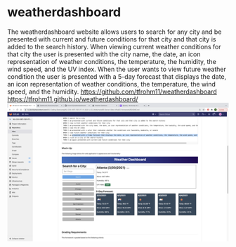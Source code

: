 # weatherdashboard
The weatherdashboard website allows users to search for any city and be presented with current and future conditions for that city and that city is added to the search history. When viewing current weather conditions for that city the user is presented with the city name, the date, an icon representation of weather conditions, the temperature, the humidity, the wind speed, and the UV index. When the user wants to view future weather condition the user is presented with a 5-day forecast that displays the date, an icon representation of weather conditions, the temperature, the wind speed, and the humidity.
https://github.com/tfrohm11/weatherdashboard
https://tfrohm11.github.io/weatherdashboard/
<img src="./assets/Screen Shot 2022-02-01 at 9.24.55 PM.png">
